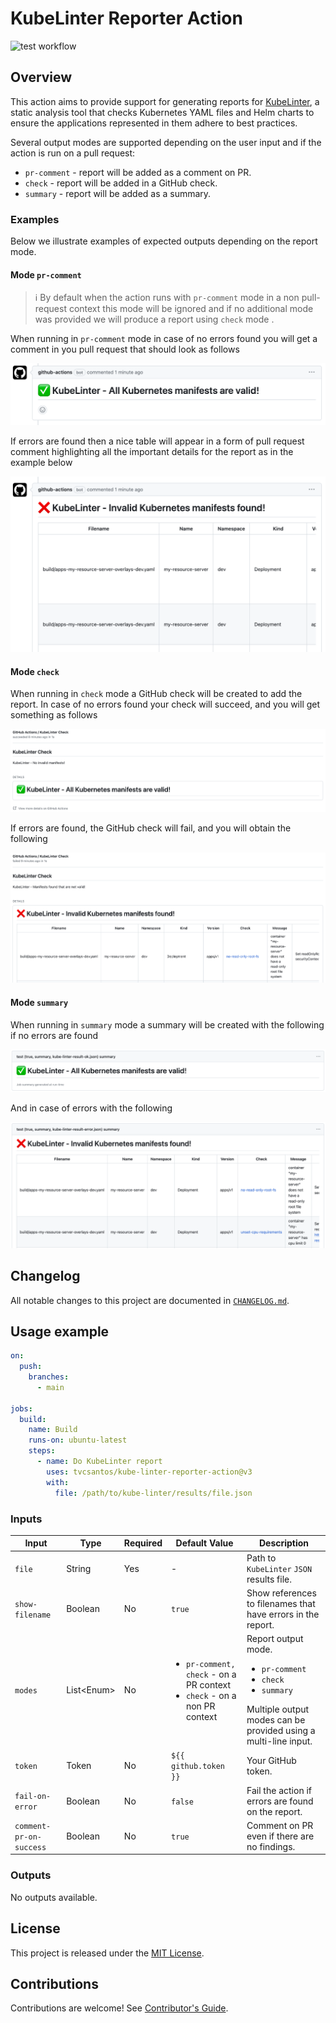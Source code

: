 [kube-linter]: https://github.com/stackrox/kube-linter
[test-badge]: https://github.com/tvcsantos/kube-linter-reporter-action/actions/workflows/test.yml/badge.svg

# KubeLinter Reporter Action

![test workflow][test-badge]

## Overview

This action aims to provide support for generating reports for [KubeLinter][kube-linter], a static analysis tool that
checks Kubernetes YAML files and Helm charts to ensure the applications represented in them adhere to best practices.

Several output modes are supported depending on the user input and if the action is run on a pull request:

- `pr-comment` - report will be added as a comment on PR.
- `check` - report will be added in a GitHub check.
- `summary` - report will be added as a summary.

### Examples

Below we illustrate examples of expected outputs depending on the report mode.

#### Mode `pr-comment`

> ℹ️ By default when the action runs with `pr-comment` mode in a non pull-request context this mode will be ignored and
> if no additional mode was provided we will produce a report using `check` mode .

When running in `pr-comment` mode in case of no errors found you will get a comment in you pull request that should look
as follows

![pr-comment-ok](docs/images/pr_comment_ok_example.png)

If errors are found then a nice table will appear in a form of pull request comment highlighting all the important
details for the report as in the example below

![pr-comment-error](docs/images/pr_comment_error_example.png)

#### Mode `check`

When running in `check` mode a GitHub check will be created to add the report. In case of no errors found your check
will succeed, and you will get something as follows

![check-ok](docs/images/check_ok_example.png)

If errors are found, the GitHub check will fail, and you will obtain the following

![check-error](docs/images/check_error_example.png)

#### Mode `summary`

When running in `summary` mode a summary will be created with the following if no errors are found

![summary-ok](docs/images/summary_ok_example.png)

And in case of errors with the following

![summary-error](docs/images/summary_error_example.png)

## Changelog

All notable changes to this project are documented in [`CHANGELOG.md`](CHANGELOG.md).

## Usage example

```yaml
on:
  push:
    branches:
      - main

jobs:
  build:
    name: Build 
    runs-on: ubuntu-latest
    steps:
      - name: Do KubeLinter report
        uses: tvcsantos/kube-linter-reporter-action@v3
        with:
          file: /path/to/kube-linter/results/file.json
```

### Inputs

<!-- markdownlint-disable MD033 -->

| Input                   | Type         | Required | Default Value                                                                                 | Description                                                                                                                                         |
|-------------------------|--------------|----------|-----------------------------------------------------------------------------------------------|-----------------------------------------------------------------------------------------------------------------------------------------------------|
| `file`                  | String       | Yes      | -                                                                                             | Path to `KubeLinter` `JSON` results file.                                                                                                           |
| `show-filename`         | Boolean      | No       | `true`                                                                                        | Show references to filenames that have errors in the report.                                                                                        |
| `modes`                 | List\<Enum\> | No       | <ul><li>`pr-comment, check` - on a PR context</li><li>`check` - on a non PR context</li></ul> | Report output mode. <ul><li>`pr-comment`</li><li>`check`</li><li>`summary`</li></ul>Multiple output modes can be provided using a multi-line input. |
| `token`                 | Token        | No       | `${{ github.token }}`                                                                         | Your GitHub token.                                                                                                                                  |
| `fail-on-error`         | Boolean      | No       | `false`                                                                                       | Fail the action if errors are found on the report.                                                                                                  |
| `comment-pr-on-success` | Boolean      | No       | `true`                                                                                        | Comment on PR even if there are no findings.                                                                                                        |

<!-- markdownlint-enable MD033 -->

### Outputs

No outputs available.

## License

This project is released under the [MIT License](LICENSE.md).

## Contributions

Contributions are welcome! See [Contributor's Guide](CONTRIBUTING.md).
